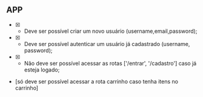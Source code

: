 
## APP

- [X] - Deve ser possível criar um novo usuário (username,email,password);
- [X] - Deve ser possível autenticar um usuário já cadastrado (username, password);
- [X] - Não deve ser possível acessar as rotas ['/entrar', '/cadastro'] caso já esteja logado;

- [só deve ser possível acessar a rota carrinho caso tenha itens no carrinho]